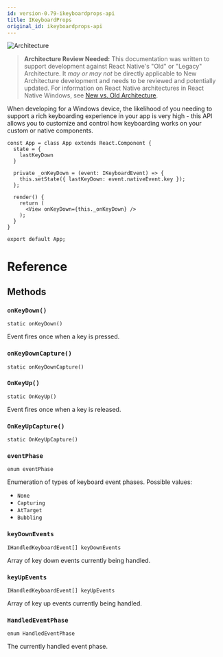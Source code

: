 ```yaml
---
id: version-0.79-ikeyboardprops-api
title: IKeyboardProps
original_id: ikeyboardprops-api
---
```


![Architecture](https://img.shields.io/badge/architecture-needs_review-red)

> **Architecture Review Needed:** This documentation was written to support development against React Native's "Old" or "Legacy" Architecture. It *may or may not* be directly applicable to New Architecture development and needs to be reviewed and potentially updated. For information on React Native architectures in React Native Windows, see [New vs. Old Architecture](new-architecture.md).

When developing for a Windows device, the likelihood of you needing to support a rich keyboarding experience in your app is very high - this API allows you to customize and control how keyboarding works on your custom or native components.

```
const App = class App extends React.Component {
  state = {
    lastKeyDown
  }

  private _onKeyDown = (event: IKeyboardEvent) => {
    this.setState({ lastKeyDown: event.nativeEvent.key });
  };

  render() {
    return (
      <View onKeyDown={this._onKeyDown} />
    );
  }
}

export default App;
```

# Reference

## Methods

### ```onKeyDown()```

```
static onKeyDown()
```

Event fires once when a key is pressed.

### ```onKeyDownCapture()```

```
static onKeyDownCapture()
```

### ```OnKeyUp()```

```
static OnKeyUp()
```

Event fires once when a key is released.

### ```OnKeyUpCapture()```

```
static OnKeyUpCapture()
```

### ```eventPhase```

```
enum eventPhase
```

Enumeration of types of keyboard event phases.
Possible values:

- `None`
- `Capturing`
- `AtTarget`
- `Bubbling`

### ```keyDownEvents```

```
IHandledKeyboardEvent[] keyDownEvents
```

Array of key down events currently being handled.

### ```keyUpEvents```

```
IHandledKeyboardEvent[] keyUpEvents
```

Array of key up events currently being handled.

### ```HandledEventPhase```

```
enum HandledEventPhase
```

The currently handled event phase.
